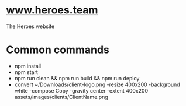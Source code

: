 # www.heroes.team
The Heroes website

# Common commands

- npm install 
- npm start
- npm run clean && npm run build && npm run deploy
- convert ~/Downloads/client-logo.png -resize 400x200 -background white -compose Copy -gravity center -extent 400x200 assets/images/clients/ClientName.png